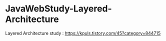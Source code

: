 # JavaWebStudy-Layered-Architecture
Layered Architecture study : https://kpuls.tistory.com/45?category=844715
